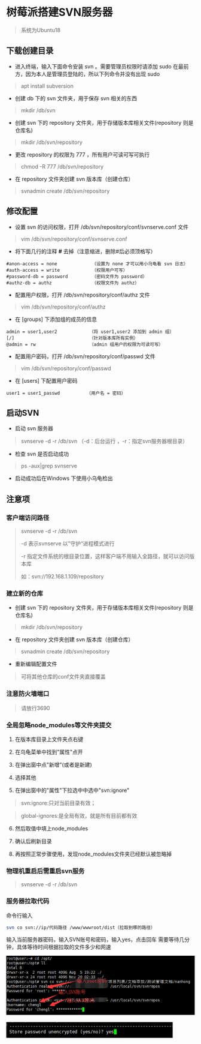 # 树莓派搭建SVN服务器

> 系统为Ubuntu18

## 下载创建目录

- 进入终端，输入下面命令安装 svn 。需要管理员权限时请添加 sudo 在最前方，因为本人是管理员登陆的，所以下列命令并没有出现 sudo

> apt install subversion

- 创建 db 下的 svn 文件夹，用于保存 svn 相关的东西

> mkdir /db/svn

- 创建 svn 下的 repository 文件夹，用于存储版本库相关文件(repository 则是仓库名)

> mkdir /db/svn/repository  

- 更改 repository 的权限为 777 ，所有用户可读可写可执行

> chmod -R 777 /db/svn/repository

- 在 repository 文件夹创建 svn 版本库（创建仓库）

> svnadmin create /db/svn/repository

## 修改配置

- 设置 svn 的访问权限，打开 /db/svn/repository/conf/svnserve.conf 文件

> vim /db/svn/repository/conf/svnserve.conf

- 将下面几行的注释 **#** 去掉（注意缩进，删除#后必须顶格写）

```text
#anon-access = none             （设置为 none 才可以用小乌龟看 svn 日志）
#auth-access = write            （权限用户可写）
#password-db = password         （密码文件为 password）
#authz-db = authz               （权限文件为 authz）
```

- 配置用户权限，打开 /db/svn/repository/conf/authz 文件

> vim /db/svn/repository/conf/authz

- 在 [groups] 下添加组的成员的信息

```text
admin = user1,user2            （将 user1,user2 添加到 admin 组）
[/]                            （针对版本库所有实例）
@admin = rw                    （admin 组用户的权限为可读可写）
```

- 配置用户密码，打开 /db/svn/repository/conf/passwd 文件

> vim /db/svn/repository/conf/passwd

- 在 [users] 下配置用户密码

```text
user1 = user1_passwd          （用户名 = 密码）
```

## 启动SVN

- 启动 svn 服务器

> svnserve -d -r /db/svn （-d：后台运行 ，-r：指定svn服务器根目录）

- 检查 svn 是否启动成功

> ps -aux|grep svnserve

- 启动成功后在Windows 下使用小乌龟检出

## 注意项

### 客户端访问路径

> svnserve -d -r /db/svn
>
> -d 表示svnserve 以”守护“进程模式进行
>
> -r 指定文件系统的根目录位置，这样客户端不用输入全路径，就可以访问版本库
>
> 如：svn://192.168.1.109/repository



### 建立新的仓库

- 创建 svn 下的 repository 文件夹，用于存储版本库相关文件(repository 则是仓库名)

> mkdir /db/svn/repository  

- 在 repository 文件夹创建 svn 版本库（创建仓库）

> svnadmin create /db/svn/repository

- 重新编辑配置文件

> 可将其他仓库的conf文件夹直接覆盖



### 注意防火墙端口

> 请放行3690



### 全局忽略node_modules等文件夹提交

1. 在版本库目录上文件夹点右键

2.  在乌龟菜单中找到"属性"点开

3.  在弹出窗中点"新增"(或者是新建)

4. 选择其他

5.  在弹出窗中的"属性"下拉选中中选中"svn:ignore"

   > svn:ignore:只对当前目录有效；

   > global-ignores:是全局有效，就是所有目前都有效

6.  然后取值中填上node_modules

7.  确认后刷新目录

8.  再按照正常步骤使用，发现node_modules文件夹已经默认被忽略掉

### 物理机重启后需重启svn服务

> svnserve -d -r /db/svn

### 服务器拉取代码

命令行输入

```bash
svn co svn://ip/代码路径 /www/wwwroot/dist（拉取到哪的路径）
```

 输入当前服务器密码，输入SVN账号和密码，输入yes，点击回车
需要等待几分钟，具体等待时间根据拉取的文件多少和网速 

 ![在这里插入图片描述](image/20191121143608821.png) 

 ![在这里插入图片描述](image/20191121143732184.png) 



